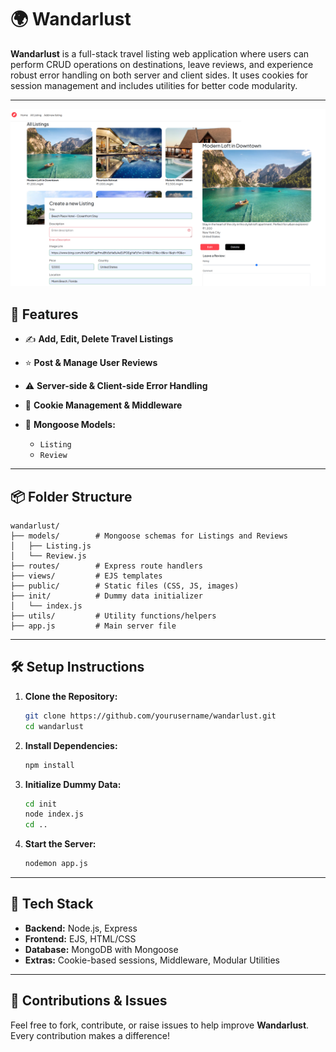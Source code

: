 
# 🌍 Wandarlust

**Wandarlust** is a full-stack travel listing web application where users can perform CRUD operations on destinations, leave reviews, and experience robust error handling on both server and client sides. It uses cookies for session management and includes utilities for better code modularity.

---
![Website Preview](./public/assets/preview.png)

## 🚀 Features

* ✍️ **Add, Edit, Delete Travel Listings**
* ⭐ **Post & Manage User Reviews**
* ⚠️ **Server-side & Client-side Error Handling**
* 🍪 **Cookie Management & Middleware**
* 🧩 **Mongoose Models:**

  * `Listing`
  * `Review`

---

## 📦 Folder Structure

```
wandarlust/
├── models/        # Mongoose schemas for Listings and Reviews
│   ├── Listing.js
│   └── Review.js
├── routes/        # Express route handlers
├── views/         # EJS templates
├── public/        # Static files (CSS, JS, images)
├── init/          # Dummy data initializer
│   └── index.js
├── utils/         # Utility functions/helpers
├── app.js         # Main server file
```

---

## 🛠️ Setup Instructions

1. **Clone the Repository:**

   ```bash
   git clone https://github.com/yourusername/wandarlust.git
   cd wandarlust
   ```

2. **Install Dependencies:**

   ```bash
   npm install
   ```

3. **Initialize Dummy Data:**

   ```bash
   cd init
   node index.js
   cd ..
   ```

4. **Start the Server:**

   ```bash
   nodemon app.js
   ```

---

## 🧪 Tech Stack

* **Backend:** Node.js, Express
* **Frontend:** EJS, HTML/CSS
* **Database:** MongoDB with Mongoose
* **Extras:** Cookie-based sessions, Middleware, Modular Utilities

---

## 🤝 Contributions & Issues

Feel free to fork, contribute, or raise issues to help improve **Wandarlust**.
Every contribution makes a difference!

